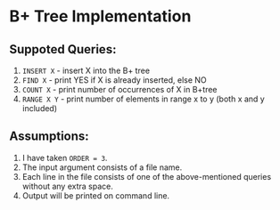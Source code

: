 # B+ Tree Implementation

## Suppoted Queries:
1. `INSERT X` - insert X into the B+ tree
2. `FIND X` - print YES if X is already inserted, else NO
3. `COUNT X` - print number of occurrences of X in B+tree
4. `RANGE X Y` - print number of elements in range x to y (both x and y included)

## Assumptions:
1. I have taken `ORDER = 3`.
2. The input argument consists of a file name.
3. Each line in the file consists of one of the above-mentioned queries without any extra space.
4. Output will be printed on command line.
